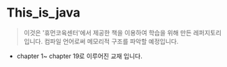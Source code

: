# This_is_java

> 이것은 '휴먼코육센터'에서 제공한 책을 이용하여
> 학습을 위해 만든 레퍼지토리 입니다.
> 컴파일 언어로써 메모리적 구조를 파악할 예정입니다.

- chapter 1~ chapter 19로 이루어진 교재 입니다.
